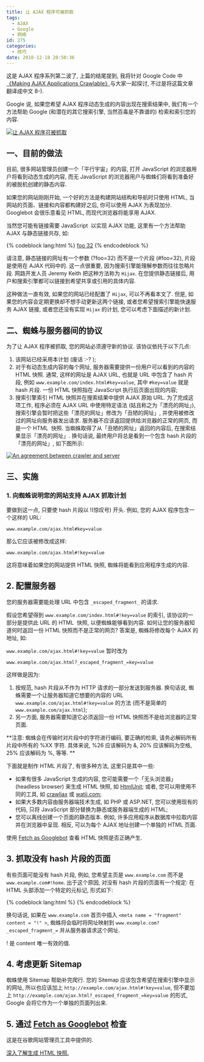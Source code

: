 ```yaml
---
title: 让 AJAX 程序可被抓取
tags:
  - AJAX
  - Google
  - 网络
id: 275
categories:
  - 技巧
date: 2010-12-18 20:50:36
---
```


这是 AJAX 程序系列第二波了, 上篇的结尾提到, 我将针对 Google Code 中[《Making AJAX Applications Crawlable》](http://code.google.com/intl/en-US/web/ajaxcrawling/docs/learn-more.html)与大家一起探讨, 不过是将这篇文章翻译成中文 8-).

Google 说, 如果您希望 AJAX 程序动态生成的内容出现在搜索结果中, 我们有一个方法帮助 Google (和潜在的其它搜索引擎, 当然百毒是不靠谱的) 检索和索引您的内容.

[![让 AJAX 程序可被抓取](//img.beamnote.com/2010/making-ajax-applications-crawlable.jpg)](//img.beamnote.com/2010/making-ajax-applications-crawlable.jpg)<!-- more -->

## 一、目前的做法

目前, 很多网站管理员创建一个「平行宇宙」的内容, 打开 JavaScript 的浏览器用户将看到动态生成的内容, 而无 JavaScript 的浏览器用户与蜘蛛们将看到准备好的被脱机创建的静态内容.

如果您的网站刚刚开始, 一个好的方法是构建网站结构和导航时只使用 HTML, 当网站的页面、链接和内容都构建好之后, 你可以使用 AJAX 为表现加分. Googlebot 会很乐意看见 HTML, 而现代浏览器将能享用 AJAX.

当然您可能有链接需要 JavaScript  以实现 AJAX 功能, 这里有一个方法帮助 AJAX 与静态链接共存, 如:

{% codeblock lang:html %}
<a onclick="navigate('ajax.html#foo=32'); return false" href="ajax.htm?foo=32">foo 32</a>
{% endcodeblock %}

请注意, 静态链接的网址有一个参数 (?foo=32) 而不是一个片段 (#foo=32), 片段是使用在 AJAX 代码中的. 这一点很重要, 因为搜索引擎能理解参数而往往忽略片段. 网路开发人员 Jeremy Keith 把这种方法称为 `Hijax`. 在您提供静态链接后, 用户和搜索引擎都可以链接到希望共享或引用的具体内容.

这种做法一直有效, 如果您的网站已经配置了 `Hijax`, 可以不再看本文了. 但是, 如果您的内容会定期更换却不想手动更新这两个链接, 或者您希望搜索引擎能快速服务 AJAX 链接, 或者您还没有实现 `Hijax` 的计划, 您可以考虑下面描述的新计划.

## 二、蜘蛛与服务器间的协议

为了让 AJAX 程序被抓取, 您的网站必须遵守新的协议. 该协议依托于以下几点:

1. 该网站已经采用本计划 (废话 :-? );
2. 对于有动态生成内容的每个网址, 服务器需要提供一份用户可以看到的内容的 HTML 快照. 通常, 这样的网址是 AJAX URL, 也就是 URL 中包含了 hash 片段, 例如 `www.example.com/index.html#key=value`, 其中 `#key=value` 就是 hash 片段. 一份 HTML 快照指在 JavaScript 执行后页面出现的内容;
3. 搜索引擎索引 HTML 快照并在搜索结果中提供 AJAX 原始 URL.
为了完成这项工作, 程序必须在 AJAX URL 中使用特定语法 (姑且称之为「漂亮的网址」), 搜索引擎会暂时把这些「漂亮的网址」修改为「丑陋的网址」, 并使用被修改过的网址向服务器发出请求. 服务器不应该返回提供给浏览器的正常的网页, 而是一个 HTML  快照. 当蜘蛛取得了从「丑陋的网址」返回的内容后, 在搜索结果显示「漂亮的网址」. 换句话说, 最终用户将总是看到一个包含 hash 片段的「漂亮的网址」, 如下图所示:

[![An agreement between crawler and server](http://code.google.com/intl/en-US/web/ajaxcrawling/docs/images/overview.png)](http://code.google.com/intl/en-US/web/ajaxcrawling/docs/images/overview.png)

## 三、实施

### 1\. 向蜘蛛说明您的网站支持 AJAX 抓取计划

要做到这一点, 只要使 hash 片段以 \!(惊叹号) 开头. 例如, 您的 AJAX 程序包含一个这样的 URL:

`www.example.com/ajax.html#key=value`

那么它应该被修改成这样:

`www.example.com/ajax.html#!key=value`

这将意味着如果您的网站提供 HTML 快照, 蜘蛛将能看到应用程序生成的内容.

## 2\. 配置服务器

您的服务器需要能处理 URL 中包含 `_escaped_fragment_` 的请求.

假设您希望得到 `www.example.com/index.html#!key=value` 的索引, 该协议的一部分是提供此 URL 的 HTML  快照, 以便蜘蛛能够看到内容. 如何让您的服务器知道何时返回一份 HTML 快照而不是正常的网页? 答案是, 蜘蛛将修改每个 AJAX 的地址, 如:

`www.example.com/ajax.html#!key=value`
暂时改为

`www.example.com/ajax.html?_escaped_fragment_=key=value`

这样做是因为:

1. 按规范, hash 片段从不作为 HTTP 请求的一部分发送到服务器. 换句话说, 蜘蛛需要一个让服务器知道它想要的内容的 URL `www.example.com/ajax.html#!key=value` 的方法 (而不是简单的 `www.example.com/ajax.html`);
2. 另一方面, 服务器需要知道它必须返回一份 HTML 快照而不是给浏览器的正常页面.

**注意: 蜘蛛会在传输时对片段中的字符进行编码, 要正确的检索, 请务必解码所有片段中所有的 %XX 字符. 具体来说, %26 应该解码为 &amp;, 20% 应该解码为空格, 25% 应该解码为 %, 等等. **

下面就是制作 HTML 片段了, 有很多种方法, 这里只是其中一些:

* 如果有很多 JavaScript 生成的内容, 您可能需要一个「无头浏览器」 (headless browser) 来生成 HTML 快照, 如 [HtmlUnit](http://htmlunit.sourceforge.net/); 或者, 您可以用使用不同的工具, 如 [crawljax](http://www.crawljax.com/) 或 [watij.com](http://www.watij.com/);
* 如果大多数内容由服务器端技术生成, 如 PHP 或 ASP.NET, 您可以使用现有的代码, 只将 JavaScript 部分替换为静态或服务器端生成的 HTML;
* 您可以离线创建一个页面的静态版本. 例如, 许多应用程序从数据库中拉取内容并在浏览器中呈现. 相反, 可以为每个 AJAX 地址创建一个单独的 HTML 页面.

使用 [Fetch as Googlebot](http://www.google.com/support/webmasters/bin/answer.py?hl=en&amp;answer=158587) 查看 HTML 快照是否正确产生.

## 3\. 抓取没有 hash 片段的页面

有些页面可能没有 hash 片段, 例如, 您希望主页是 `www.example.com` 而不是 `www.example.com#!home`. 出于这个原因, 对没有 hash 片段的页面有一个规定: 在 HTML 头部添加一个特定的元标记, 形式如下:

{% codeblock lang:html %}
<meta name = "fragment" content = "!" >
{% endcodeblock %}

换句话说, 如果在 `www.example.com` 首页中插入 `<meta name = "fragment" content = "!" >`, 蜘蛛将会临时将网址映射到 `www.example.com?_escaped_fragment_=` 并从服务器请求这个网址.

! 是 content 唯一有效的值.

## 4\. 考虑更新 Sitemap

蜘蛛使用 Sitemap 帮助补完爬行. 您的 Sitemap 应该包含希望在搜索引擎中显示的网址, 所以也应该加上 `http://example.com/ajax.html#!key=value`, 但不要加上 `http://example.com/ajax.html?_escaped_fragment_=key=value` 的形式, Google 会将它作为一个单独的页面列出来.

## 5\. 通过 [Fetch as Googlebot](http://www.google.com/support/webmasters/bin/answer.py?hl=en&amp;answer=158587) 检查

这是在谷歌网站管理员工具中提供的.

[深入了解生成 HTML 快照.](http://code.google.com/intl/en-US/web/ajaxcrawling/docs/html-snapshot.html)
